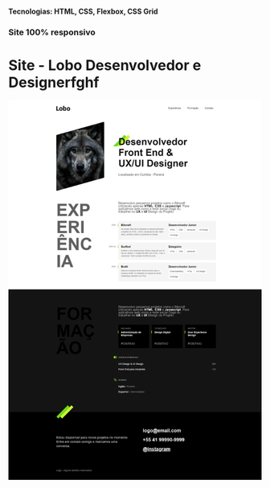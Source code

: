 <h4>Tecnologias: HTML, CSS, Flexbox, CSS Grid</h4>
<h3>Site 100% responsivo</h3>

# Site - Lobo Desenvolvedor e Designerfghf
<img src="https://github.com/dieegobs/Lobo---Desenvolvedor-e-Designer/blob/main/img/lobo.png?raw=true"/>
